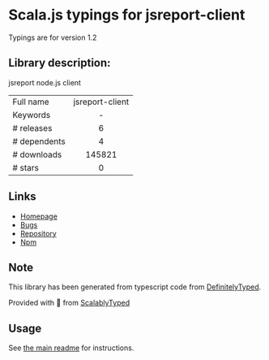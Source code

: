 
# Scala.js typings for jsreport-client

Typings are for version 1.2

## Library description:
jsreport node.js client

|                    |                 |
| ------------------ | :-------------: |
| Full name          | jsreport-client |
| Keywords           | - |
| # releases         | 6 |
| # dependents       | 4 |
| # downloads        | 145821 |
| # stars            | 0 |

## Links
- [Homepage](https://github.com/jsreport/nodejs-client)
- [Bugs](https://github.com/jsreport/nodejs-client/issues)
- [Repository](https://github.com/jsreport/nodejs-client)
- [Npm](https://www.npmjs.com/package/jsreport-client)
    


## Note
This library has been generated from typescript code from [DefinitelyTyped](https://definitelytyped.org).

Provided with :purple_heart: from [ScalablyTyped](https://github.com/oyvindberg/ScalablyTyped)

## Usage
See [the main readme](../../readme.md) for instructions.


